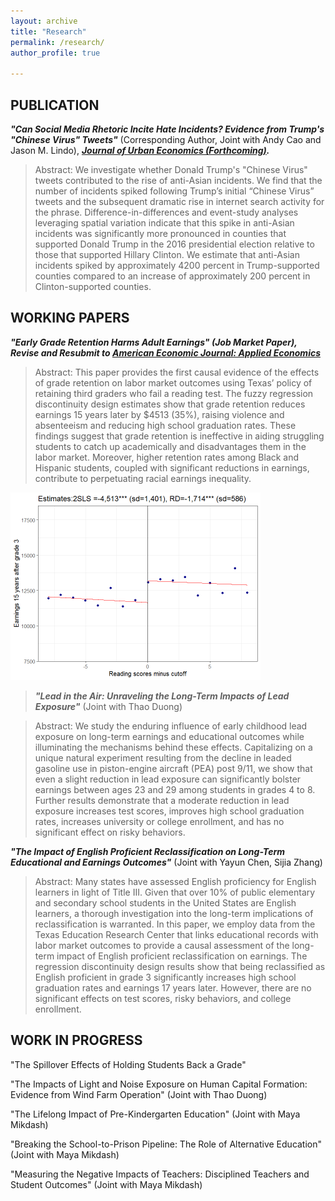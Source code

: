 ```yaml
---
layout: archive
title: "Research"
permalink: /research/
author_profile: true

---
```

## PUBLICATION

***"Can Social Media Rhetoric Incite Hate Incidents? Evidence from Trump's "Chinese Virus" Tweets"*** (Corresponding Author, Joint with Andy Cao and Jason M. Lindo), ***<ins> Journal of Urban Economics (Forthcoming)</ins>.***

> Abstract: We investigate whether Donald Trump's "Chinese Virus" tweets contributed to the rise of anti-Asian incidents. We find that the number of incidents spiked following Trump’s initial “Chinese Virus” tweets and the subsequent dramatic rise in internet search activity for the phrase. Difference-in-differences and event-study analyses leveraging spatial variation indicate that this spike in anti-Asian incidents was significantly more pronounced in counties that supported Donald Trump in the 2016 presidential election relative to those that supported Hillary Clinton. We estimate that anti-Asian incidents spiked by approximately 4200 percent in Trump-supported counties compared to an increase of approximately 200 percent in Clinton-supported counties. 

## WORKING PAPERS

***"Early Grade Retention Harms Adult Earnings" (Job Market Paper), Revise and Resubmit to <ins> American Economic Journal: Applied Economics </ins>***

> Abstract: This paper provides the first causal evidence of the effects of grade retention on labor market outcomes using Texas’ policy of retaining third graders who fail a reading test. The fuzzy regression discontinuity design estimates show that grade retention reduces earnings 15 years later by $4513 (35%), raising violence and absenteeism and reducing high school graduation rates. These findings suggest that grade retention is ineffective in aiding struggling students to catch up academically and disadvantages them in the labor market. Moreover, higher retention rates among Black and Hispanic students, coupled with significant reductions in earnings, contribute to perpetuating racial earnings inequality.

<img src='/images/research/wage15y_all(ch).png' width='400'>


> ***"Lead in the Air: Unraveling the Long-Term Impacts of Lead Exposure"*** (Joint with Thao Duong)

> Abstract: We study the enduring influence of early childhood lead exposure on long-term earnings and educational outcomes while illuminating the mechanisms behind these effects. Capitalizing on a unique natural experiment resulting from the decline in leaded gasoline use in piston-engine aircraft (PEA) post 9/11, we show that even a slight reduction in lead exposure can significantly bolster earnings between ages 23 and 29 among students in grades 4 to 8. Further results demonstrate that a moderate reduction in lead exposure increases test scores, improves high school graduation rates, increases university or college enrollment, and has no significant effect on risky behaviors. 


***"The Impact of English Proficient Reclassification on Long-Term Educational and Earnings Outcomes"*** (Joint with Yayun Chen, Sijia Zhang)

> Abstract: Many states have assessed English proficiency for English learners in light of Title III. Given that over 10% of public elementary and secondary school students in the United States are English learners, a thorough investigation into the long-term implications of reclassification is warranted. In this paper, we employ data from the Texas Education Research Center that links educational records with labor market outcomes to provide a causal assessment of the long-term impact of English proficient reclassification on earnings. The regression discontinuity design results show that being reclassified as English proficient in grade 3 significantly increases high school graduation rates and earnings 17 years later. However, there are no significant effects on test scores, risky behaviors, and college enrollment.


## WORK IN PROGRESS


"The Spillover Effects of Holding Students Back a Grade"

"The Impacts of Light and Noise Exposure on Human Capital Formation: Evidence from Wind Farm Operation" (Joint with Thao Duong)

"The Lifelong Impact of Pre-Kindergarten Education" (Joint with Maya Mikdash)

"Breaking the School-to-Prison Pipeline: The Role of Alternative Education" (Joint with Maya Mikdash)

"Measuring the Negative Impacts of Teachers: Disciplined Teachers and Student Outcomes" (Joint with Maya Mikdash)




